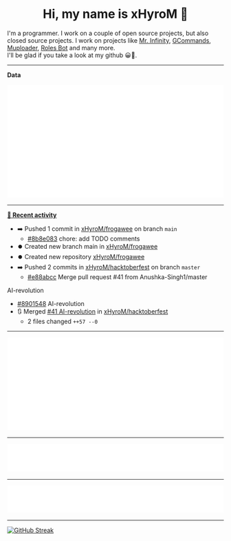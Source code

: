 <p align="center">
    <!-- <img src="https://avatars.githubusercontent.com/u/56601352" width="192" alt="hyro's pfp" /> -->
    <h1 align="center">Hi, my name is xHyroM 👋</h1>
</p>

I'm a programmer. I work on a couple of open source projects, but also closed source projects. I work on projects like [Mr. Infinity](https://discord.com/oauth2/authorize?client_id=720321585625694239&scope=bot%20applications.commands&permissions=8&redirect_uri=https://blobs.gq/imanager&prompt=consent&response_type=code), [GCommands](https://github.com/Garlic-Team/GCommands), [Muploader](https://github.com/xHyroM/Muploader), [Roles Bot](https://github.com/xHyroM/roles-bot) and many more.  
I'll be glad if you take a look at my github 😀👀.

___
**Data**

<img src="https://github.com/xHyroM/xHyroM/blob/master/.cache/base.svg">

___

**[📰 Recent activity](https://github.com/xHyroM)**
* ➡️ Pushed 1 commit in [xHyroM/frogawee](https://github.com/xHyroM/frogawee) on branch `main`
  * [#8b8e083](https://github.com/xHyroM/frogawee/commit/8b8e083) chore: add TODO comments
* ⏺️ Created new branch main in [xHyroM/frogawee](https://github.com/xHyroM/frogawee)
* ⏺️ Created new repository  [xHyroM/frogawee](https://github.com/xHyroM/frogawee)
* ➡️ Pushed 2 commits in [xHyroM/hacktoberfest](https://github.com/xHyroM/hacktoberfest) on branch `master`
  * [#e88abcc](https://github.com/xHyroM/hacktoberfest/commit/e88abcc) Merge pull request #41 from Anushka-Singh1/master

AI-revolution
  * [#8901548](https://github.com/xHyroM/hacktoberfest/commit/8901548) AI-revolution
* 🔃 Merged [#41 AI-revolution](https://github.com/xHyroM/hacktoberfest/pull/41) in [xHyroM/hacktoberfest](https://github.com/xHyroM/hacktoberfest)
  * 2 files changed `++57 --0`


___

<img src="https://github.com/xHyroM/xHyroM/blob/master/.cache/isocalendar.svg">

___

<img src="https://github.com/xHyroM/xHyroM/blob/master/.cache/languages.svg">

___

<img src="https://github.com/xHyroM/xHyroM/blob/master/.cache/achievements.svg">

___

[![GitHub Streak](https://github-readme-streak-stats.herokuapp.com?user=xHyroM&theme=dark&hide_border=true&date_format=M%20j%5B%2C%20Y%5D)](https://git.io/streak-stats)
